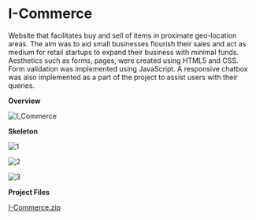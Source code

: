 # I-Commerce
Website that facilitates buy and sell of items in proximate geo-location areas. 
The aim was to aid small businesses flourish their sales and act as medium for retail startups to expand their business with minimal funds. 
Aesthetics such as forms, pages, were created using HTML5 and CSS. Form validation was implemented using JavaScript.
A responsive chatbox was also implemented as a part of the project to assist users with their queries.

**Overview**

![I_Commerce](https://user-images.githubusercontent.com/88004212/129422985-a9ab047d-4cc3-497e-9500-f27dcc0b12fa.gif)


**Skeleton**

![1](https://user-images.githubusercontent.com/88004212/129422210-3f1affad-e277-4543-8e49-01ceba92edcf.PNG)

![2](https://user-images.githubusercontent.com/88004212/129422214-5e1e0700-97f3-4600-86a6-e408c311ec69.PNG)

![3](https://user-images.githubusercontent.com/88004212/129422216-d7b8d07f-4ea6-4a28-9fc8-aeb4043a7521.PNG)


**Project Files**

[I-Commerce.zip](https://github.com/DylanCoelho/I-Commerce/files/6985306/I-Commerce.zip)
